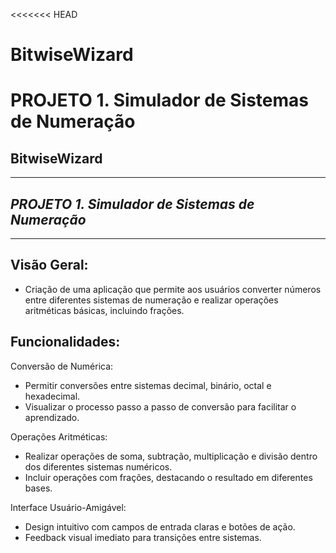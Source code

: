 <<<<<<< HEAD

# BitwiseWizard

# PROJETO 1. Simulador de Sistemas de Numeração

## **BitwiseWizard**

---

## _PROJETO 1. Simulador de Sistemas de Numeração_

---

## Visão Geral:

- Criação de uma aplicação que permite aos usuários converter números
  entre diferentes sistemas de numeração e realizar operações aritméticas básicas, incluindo frações.

## Funcionalidades:

Conversão de Numérica:

- Permitir conversões entre sistemas decimal, binário, octal e hexadecimal.
- Visualizar o processo passo a passo de conversão para facilitar o aprendizado.

Operações Aritméticas:

- Realizar operações de soma, subtração, multiplicação e divisão dentro dos diferentes sistemas numéricos.
- Incluir operações com frações, destacando o resultado em diferentes bases.

Interface Usuário-Amigável:

- Design intuitivo com campos de entrada claras e botões de ação.
- Feedback visual imediato para transições entre sistemas.
